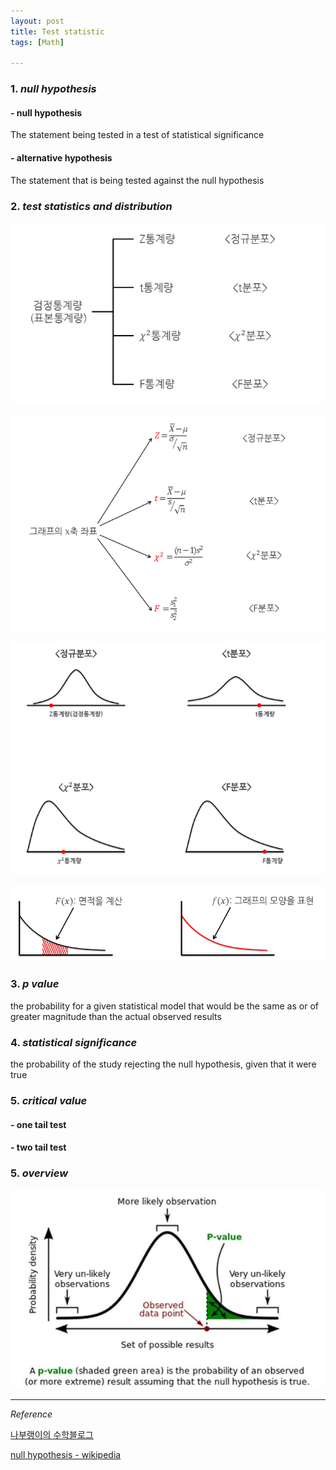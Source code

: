```yaml
---
layout: post
title: Test statistic
tags: [Math]

---
```


### 1. *null hypothesis*

#### - null hypothesis

The statement being tested in a test of statistical significance

#### - alternative hypothesis

The statement that is being tested against the null hypothesis

### 2. *test statistics and distribution*


![alt text](/assets/img/teststat1.png)

![alt text](/assets/img/teststat2.png)

![alt text](/assets/img/teststat3.png)

![alt text](/assets/img/teststat4.png)

### 3. *p value*

the probability for a given statistical model that would be the same as or of greater magnitude than the actual observed results

### 4. *statistical significance*

the probability of the study rejecting the null hypothesis, given that it were true

### 5. *critical value*

#### - one tail test

#### - two tail test


### 5. *overview*

![alt text](/assets/img/test_significant.jpg)



***
*Reference*

[나부랭이의 수학블로그](http://math7.tistory.com/84)

[null hypothesis - wikipedia](https://en.wikipedia.org/wiki/Null_hypothesis)
